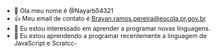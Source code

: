 - 👋 Ola meu nome é @Nayarb54321
- :+1: Meu email de contato é Brayan.ramos.pereira@escola.pr.gov.br
- 👀 Eu estou interessado em aprender a programar novas linguagens.
- 🌱 Eu estou aprendendo a programar recentemente a linguagem de JavaScript e Scratcc- 


<!---
Nayarb54321/Nayarb54321 is a ✨ special ✨ repository because its `README.md` (this file) appears on your GitHub profile.
You can click the Preview link to take a look at your changes.
--->
